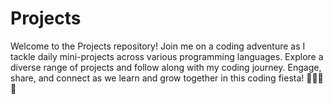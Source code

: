 # Projects
Welcome to the Projects repository! Join me on a coding adventure as I tackle daily mini-projects across various programming languages. Explore a diverse range of projects and follow along with my coding journey. Engage, share, and connect as we learn and grow together in this coding fiesta! 🚀👩‍💻🌟
